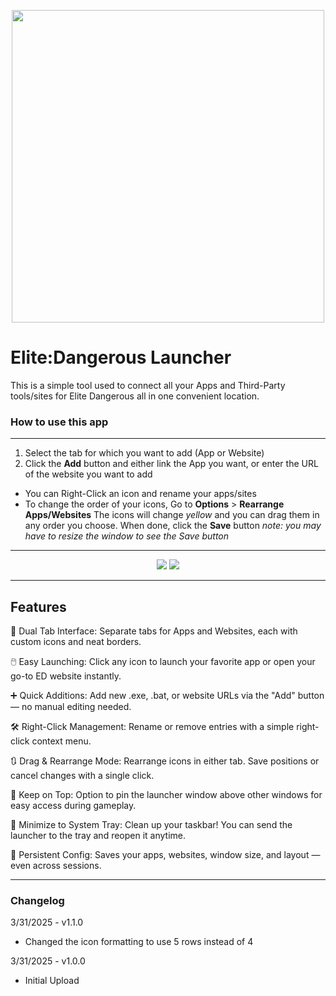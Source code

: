 <p align="center">
<img src="https://i.imgur.com/kki4bHV.png" width="500"/>
</p>

# Elite:Dangerous Launcher

This is a simple tool used to connect all your Apps and Third-Party tools/sites for Elite Dangerous all in one convenient location.

### How to use this app
---
1. Select the tab for which you want to add (App or Website)
2. Click the **Add** button and either link the App you want, or enter the URL of the website you want to add
- You can Right-Click an icon and rename your apps/sites
- To change the order of your icons, Go to **Options** > **Rearrange Apps/Websites**
    The icons will change *yellow* and you can drag them in any order you choose.
    When done, click the **Save** button
    *note: you may have to resize the window to see the Save button*

---
<p align="center">
<img src="https://i.imgur.com/MNyqMGX.png">
<img src="https://i.imgur.com/Ezj7g5t.png">
</p>

---

## Features
🔹 Dual Tab Interface:
Separate tabs for Apps and Websites, each with custom icons and neat borders.

🖱️ Easy Launching:
Click any icon to launch your favorite app or open your go-to ED website instantly.

➕ Quick Additions:
Add new .exe, .bat, or website URLs via the "Add" button — no manual editing needed.

🛠️ Right-Click Management:
Rename or remove entries with a simple right-click context menu.

🔃 Drag & Rearrange Mode:
Rearrange icons in either tab. Save positions or cancel changes with a single click.

📌 Keep on Top:
Option to pin the launcher window above other windows for easy access during gameplay.

🧳 Minimize to System Tray:
Clean up your taskbar! You can send the launcher to the tray and reopen it anytime.

💾 Persistent Config:
Saves your apps, websites, window size, and layout — even across sessions.

---
### Changelog
3/31/2025 - v1.1.0
- Changed the icon formatting to use 5 rows instead of 4

3/31/2025 - v1.0.0
- Initial Upload
